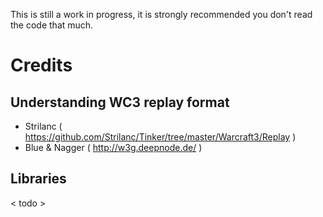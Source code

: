 This is still a work in progress, it is strongly recommended you don't read the code that much.



# Credits

## Understanding WC3 replay format
- Strilanc ( https://github.com/Strilanc/Tinker/tree/master/Warcraft3/Replay )
- Blue & Nagger ( http://w3g.deepnode.de/ )

## Libraries
< todo >